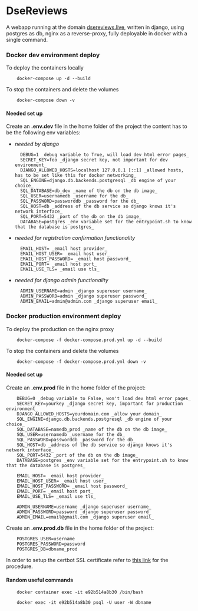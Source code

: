 # DseReviews

A webapp running at the domain [dsereviews.live](dsereviews.live), written in django, using postgres as db, nginx as a reverse-proxy, fully deployable in docker with a single command.  

### Docker dev environment deploy

To deploy the containers locally 
        
        docker-compose up -d --build

To stop the containers and delete the volumes

        docker-compose down -v

#### Needed set up

Create an **.env.dev** file in the home folder of the project the content has to be the following env variables:
* _needed by django_

        DEBUG=1 _debug variable to True, will load dev html error pages_ 
        SECRET_KEY=foo _django secret key, not important for dev environment_
        DJANGO_ALLOWED_HOSTS=localhost 127.0.0.1 [::1] _allowed hosts, has to be set like this for docker networking_
        SQL_ENGINE=django.db.backends.postgresql _db engine of your choice_
        SQL_DATABASE=db_dev _name of the db on the db image_
        SQL_USER=usernamedb _username for the db_
        SQL_PASSWORD=passworddb _password for the db_
        SQL_HOST=db _address of the db service so django knows it's network interface_
        SQL_PORT=5432 _port of the db on the db image_
        DATABASE=postgres _env variable set for the entrypoint.sh to know that the database is postgres_

* _needed for registration confirmation functionality_

        EMAIL_HOST= _email host provider_
        EMAIL_HOST_USER= _email host user_
        EMAIL_HOST_PASSWORD= _email host password_
        EMAIL_PORT= _email host port_
        EMAIL_USE_TLS= _email use tls_

* _needed for django admin functionality_

        ADMIN_USERNAME=admin _django superuser username_
        ADMIN_PASSWORD=admin _django superuser password_
        ADMIN_EMAIL=admin@admin.com _django superuser email_


### Docker production environment deploy

To deploy the production on the nginx proxy 
        
        docker-compose -f docker-compose.prod.yml up -d --build

To stop the containers and delete the volumes

        docker-compose -f docker-compose.prod.yml down -v

#### Needed set up

Create an **.env.prod** file in the home folder of the project:

        DEBUG=0 _debug variable to False, won't load dev html error pages_ 
        SECRET_KEY=yourkey _django secret key, important for production environment_
        DJANGO_ALLOWED_HOSTS=yourdomain.com _allow your domain_
        SQL_ENGINE=django.db.backends.postgresql _db engine of your choice_
        SQL_DATABASE=namedb_prod _name of the db on the db image_
        SQL_USER=usernamedb _username for the db_
        SQL_PASSWORD=passworddb _password for the db_
        SQL_HOST=db _address of the db service so django knows it's network interface_
        SQL_PORT=5432 _port of the db on the db image_
        DATABASE=postgres _env variable set for the entrypoint.sh to know that the database is postgres_

        EMAIL_HOST= _email host provider_
        EMAIL_HOST_USER= _email host user_
        EMAIL_HOST_PASSWORD= _email host password_
        EMAIL_PORT= _email host port_
        EMAIL_USE_TLS= _email use tls_

        ADMIN_USERNAME=username _django superuser username_
        ADMIN_PASSWORD=password _django superuser password_
        ADMIN_EMAIL=email@gmail.com _django superuser email_

Create an **.env.prod.db** file in the home folder of the project:

        POSTGRES_USER=username
        POSTGRES_PASSWORD=password
        POSTGRES_DB=dbname_prod

In order to setup the certbot SSL certificate refer to [this link](https://pentacent.medium.com/nginx-and-lets-encrypt-with-docker-in-less-than-5-minutes-b4b8a60d3a71) for the procedure.


#### Random useful commands 

        docker container exec -it e92b514a8b30 /bin/bash

        docker exec -it e92b514a8b30 psql -U user -W dbname
